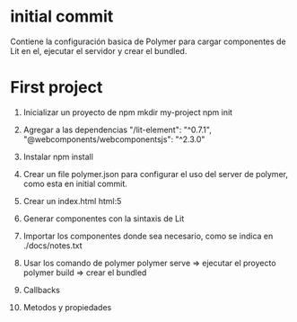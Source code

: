 # initial commit
Contiene la configuración basica de Polymer para cargar
componentes de Lit en el, ejecutar el servidor y crear el
bundled.

# First project

1. Inicializar un proyecto de npm
mkdir my-project
npm init

2. Agregar a las dependencias
"/lit-element": "^0.7.1",
"@webcomponents/webcomponentsjs": "^2.3.0"

3. Instalar
npm install

4. Crear un file polymer.json para configurar el uso 
del server de polymer, como esta en initial commit.

5. Crear un index.html
html:5

6. Generar componentes con la sintaxis de Lit

7. Importar los componentes donde sea necesario, como se indica
en ./docs/notes.txt

8. Usar los comando de polymer
polymer serve => ejecutar el proyecto
polymer build => crear el bundled


9. Callbacks

10. Metodos y propiedades